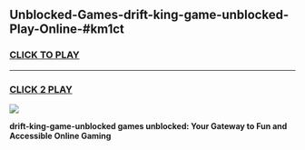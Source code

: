 
## Unblocked-Games-drift-king-game-unblocked-Play-Online-#km1ct
<h3>
<a href="https://premium.freeplayer.one?title=drift-king-game-unblocked&ref=24F">CLICK TO PLAY</a></h3>
<hr>

<h3>
<a href="https://premium.freeplayer.one?title=drift-king-game-unblocked&ref=24F">CLICK 2 PLAY</a>
  
</h3>

<a href="https://premium.freeplayer.one?title=drift-king-game-unblocked&ref=24F/"><img src="https://clearcache.store/games.png"></a>


**drift-king-game-unblocked games unblocked: Your Gateway to Fun and Accessible Online Gaming**
